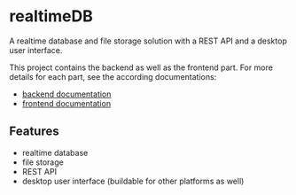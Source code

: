 # realtimeDB

A realtime database and file storage solution with a REST API and a desktop user interface.

This project contains the backend as well as the frontend part.
For more details for each part, see the according documentations:

- [backend documentation](./backend/README.md)
- [frontend documentation](./frontend/README.md)

## Features

- realtime database
- file storage
- REST API
- desktop user interface (buildable for other platforms as well)
